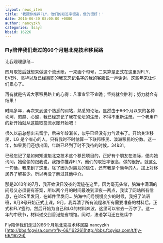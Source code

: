 ```yaml
---
layout: news_item
title: '我跟你推荐FLY，他们的取签率很高，做的很好！'
date: 2016-06-30 08:00:00 +0800
author: nancyzkh
categories: [say]
bbsid: 16226
---
```


### Fly陪伴我们走过的66个月魁北克技术移民路

让我理理思绪...

四月取签后就想来做这个流水账，一来画个句号，二来算是正式在这里对FLY、EVEN、高华以及已经离职的我又忘记名字的我的客服说一声谢谢，这些年来让你们累心了。

再有就是告诉大家移民路上的心得：凡事宜早不宜晚；坚持就会胜利；努力就会有结果！

时隔多年，再次来到这个熟悉的网站，熟悉的论坛。显然由于66个月以来的各种坎坷、煎熬、心酸，我已经忘记了我在论坛的注册，不得不重新注册。一个老用户的新开始就从这篇取签流水账开始吧！

很久以前总想出去留学，后来年龄渐长，似乎已经没有力气读书了。开始关注移民，LG 是个省心的人，只有我时不时估算一下联邦移民、澳洲移民的分数。这一年，如果我们还想出国，年龄已经到了时不我待的时候。34&31。

已经忘记了是如何知道魁北克技术这个移民项目的，正好有个朋友在澳际，便向她询问，她偷偷的跟我说，我跟你推荐FLY，他们的取签率很高，做的很好。就这么一句话，我来到了这里，除了因为对朋友的信任，还有我是个简单的人，加上对移民界了解甚少。所以再没了解过其他中介。

那是2010年的7月，我开始没日没夜的混迹在这里，因为毫无头绪，脑海中满满的问号又必须要有答案，所以两个月的时间最晚到深夜一两点，我读了网站所有信息，在论坛里发问，在邮件里发问... 脑海中问号慢慢变少的时候，我报了法语班，8月8号开始正式上课，9月，我弄清了所有流程和所有需要准备的材料后，正式和FLY签约，然后开始为自己和LG的材料奔波，这里可以省去一万字了。这一年的中秋节，材料递交到香港魁省领馆。同时，法语学习还在继续中

Fly陪伴我们走过的66个月魁北克技术移民路 nancyzkh [http://bbs.fcgvisa.com/t/fly-66/16226](http://bbs.fcgvisa.com/t/fly-66/16226)
